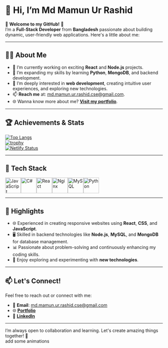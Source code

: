 # 👋 Hi, I’m **Md Mamun Ur Rashid**  

🌟 **Welcome to my GitHub!** 🌟  
I’m a **Full-Stack Developer** from **Bangladesh** passionate about building dynamic, user-friendly web applications. Here's a little about me:  

---

## 🧑‍💻 About Me  
- 🔭 I’m currently working on exciting **React** and **Node.js** projects.  
- 🌱 I’m expanding my skills by learning **Python**, **MongoDB**, and backend development.  
- 👀 I’m deeply interested in **web development**, creating intuitive user experiences, and exploring new technologies.  
- 📫 **Reach me** at: [md.mamun.ur.rashid.cse@gmail.com](mailto:md.mamun.ur.rashid.cse@gmail.com).  
- 🌐 Wanna know more about me? [**Visit my portfolio**](https://mamunurrashid.netlify.app).  

---

## 🏆 Achievements & Stats  
[![Top Langs](https://github-readme-stats.vercel.app/api/top-langs/?username=MamunUrRashidAIUB&layout=compact&theme=radical)](https://github.com/anuraghazra/github-readme-stats)  
[![trophy](https://github-profile-trophy.vercel.app/?username=MamunUrRashidAIUB&theme=dracula&margin-w=15)](https://github.com/ryo-ma/github-profile-trophy)  
[![Netlify Status](https://api.netlify.com/api/v1/badges/6fb9045e-77d9-4c94-a131-7f6102ff4ad2/deploy-status)](https://app.netlify.com/sites/mamunurrashid/deploys)




---

## 🚀 Tech Stack  
<div style="display: flex; align-items: center;">
<img src="https://techstack-generator.vercel.app/js-icon.svg" alt="JavaScript" width="50" height="50" />
<img src="https://techstack-generator.vercel.app/csharp-icon.svg" alt="C#" width="50" height="50" />
<img src="https://techstack-generator.vercel.app/react-icon.svg" alt="React" width="50" height="50" />
<img src="https://techstack-generator.vercel.app/nginx-icon.svg" alt="Nginx" width="50" height="50" />
<img src="https://techstack-generator.vercel.app/mysql-icon.svg" alt="MySQL" width="50" height="50" />
<img src="https://techstack-generator.vercel.app/python-icon.svg" alt="Python" width="50" height="50" />

</div>  

---

## 🌟 Highlights  
- 🌐 Experienced in creating responsive websites using **React**, **CSS**, and **JavaScript**.  
- 🖥️ Skilled in backend technologies like **Node.js**, **MySQL**, and **MongoDB** for database management.  
- 📊 Passionate about problem-solving and continuously enhancing my coding skills.  
- 📘 Enjoy exploring and experimenting with **new technologies**.  

---

## 📫 Let's Connect!  
Feel free to reach out or connect with me:  
- 📧 **Email**: [md.mamun.ur.rashid.cse@gmail.com](mailto:md.mamun.ur.rashid.cse@gmail.com)  
- 🌐 [**Portfolio**](https://mamunurrashid.netlify.app)  
- 💼 [**LinkedIn**](https://www.linkedin.com/in/md-mamun-ur-rashid-7a95ab251)  


---

I’m always open to collaboration and learning. Let's create amazing things together! 🚀  
add some animations
